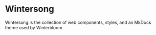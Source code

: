 # Wintersong

Wintersong is the collection of web components, styles, and an MkDocs theme used by Winterbloom.
